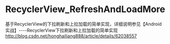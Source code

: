 # RecyclerView_RefreshAndLoadMore
基于RecyclerView的下拉刷新和上拉加载的简单实现，详细说明参见【Android实战】----RecyclerView下拉刷新和上拉加载的简单实现 http://blog.csdn.net/honghailiang888/article/details/62038557
